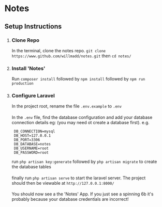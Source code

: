 # Notes

## Setup Instructions

1) ### Clone Repo
    In the terminal, clone the notes repo. 
    `git clone https://www.github.com/willmadd/notes.git`
    then `cd notes/`

2) ### Install 'Notes'
    Run `composer install` followed by `npm install` followed by `npm run production`

3) ### Configure Laravel
    In the project root, rename the file `.env.example` to `.env`
    ####
    In the `.env` file, find the database configuration and add your database connection details eg: (you may need ot create a database first). e.g.

        DB_CONNECTION=mysql
        DB_HOST=127.0.0.1
        DB_PORT=3306 
        DB_DATABASE=notes 
        DB_USERNAME=root
        DB_PASSWORD=root

    run `php artisan key:generate` followed by `php artisan migrate` to create the database tables 
    ####
    finally run `php artisan serve` to start the laravel server. The project should then be viewable at `http://127.0.0.1:8000/`
    ####
    You should now see a the 'Notes' App. If you just see a spinning 6b it's probably because your database credentials are incorrect!